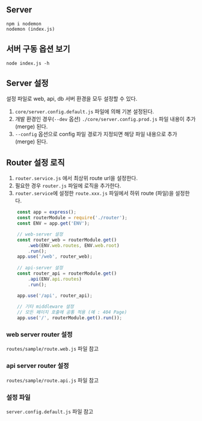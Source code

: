 ## Server
```
npm i nodemon
nodemon (index.js)
```
 
## 서버 구동 옵션 보기
```
node index.js -h
```

## Server 설정
설정 파일로 web, api, db 서버 환경을 모두 설정할 수 있다.
1. `core/server.config.default.js` 파일에 의해 기본 설정된다.
2. 개발 환경인 경우(`--dev` 옵션) `./core/server.config.prod.js` 파일 내용이 추가 (merge) 된다.
3. `--config` 옵션으로 config 파일 경로가 지정되면 해당 파일 내용으로 추가 (merge) 된다.

## Router 설정 로직
1. `router.service.js` 에서 최상위 route url을 설정한다.
2. 필요한 경우 `router.js` 파일에 로직을 추가한다.
3. `router.service`에 설정한 `route.xxx.js` 파일에서 하위 route (파일)을 설정한다.

```js
    const app = express();
    const routerModule = require('./router');
    const ENV = app.get('ENV');

    // web-server 설정
    const router_web = routerModule.get()
        .web(ENV.web.routes, ENV.web.root)
        .run();
    app.use('/web', router_web);
    
    // api-server 설정
    const router_api = routerModule.get()
        .api(ENV.api.routes)
        .run();

    app.use('/api', router_api);
    
    // 기타 middleware 설정
    // 모든 페이지 호출에 공통 적용 (예 : 404 Page)
    app.use('/', routerModule.get().run());
```
 
### web server router 설정
`routes/sample/route.web.js` 파일 참고
 
### api server router 설정
`routes/sample/route.api.js` 파일 참고

### 설정 파일
`server.config.default.js` 파일 참고









